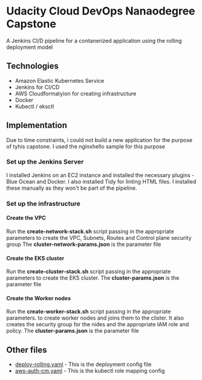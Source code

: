 # Udacity Cloud DevOps Nanaodegree Capstone

A Jenkins CI/D pipeline for a contanerized application using the rolling deployment model

## Technologies

- Amazon Elastic Kubernetes Service 
- Jenkins for CI/CD
- AWS Cloudformatyion for creating infrastructure
- Docker
- Kubectl / eksctl

## Implementation

Due to time constraints, i could not build a new application for the purpose of tyhis capstone. I used the nginxhello sample for this purpose

### Set up the Jenkins Server

I installed Jenkins on an EC2 instance and installed the necessary plugins - Blue Ocean and Docker. I also installed Tidy for linting HTML files. I installed these manually as they won't be part of the pipeline.

### Set up the infrastructure

#### Create the VPC
Run the **create-network-stack.sh** script passing in the appropriate parameters to create the VPC, Subnets, Routes and Control plane security group The **cluster-network-params.json** is the parameter file

#### Create the EKS cluster
Run the **create-cluster-stack.sh** script passing in the appropriate parameters to create the EKS cluster. The **cluster-params.json** is the parameter file

#### Create the Worker nodes
Run the **create-worker-stack.sh** script passing in the appropriate parameters. to create worker nodes and joins them to the clister. It also creates the security group for the nides and the appropriate IAM role and policy. The **cluster-params.json** is the parameter file

## Other files

-  [deploy-rolling.yaml](https://github.com/bolfak/nginxhello/blob/master/deploy-rolling.yaml) - This is the deployment config file
-  [aws-auth-cm.yaml](https://github.com/bolfak/nginxhello/blob/master/aws-auth-cm.yaml) - This is the kubectl role mapping config


